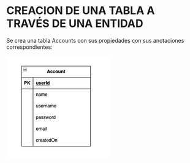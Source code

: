 # CREACION DE UNA TABLA A TRAVÉS DE UNA ENTIDAD

Se crea una tabla Accounts con sus propiedades con sus anotaciones correspondientes:

![model](src/main/resources/images/modelo_datos.png)
